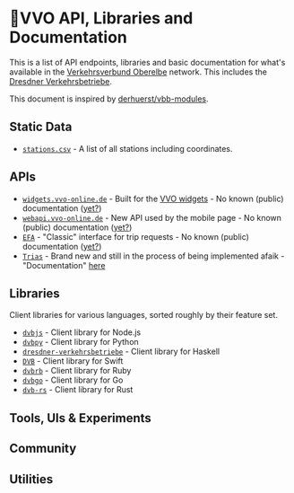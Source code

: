 # 🚏VVO API, Libraries and Documentation

This is a list of API endpoints, libraries and basic documentation for what's available in the [Verkehrsverbund Oberelbe](https://www.vvo-online.de/de) network. This includes the [Dresdner Verkehrsbetriebe](https://www.dvb.de/de-de/).

This document is inspired by [derhuerst/vbb-modules](https://github.com/derhuerst/vbb-modules).

## Static Data

- [`stations.csv`](https://github.com/kiliankoe/vvo/stations.csv) - A list of all stations including coordinates.

## APIs

- [`widgets.vvo-online.de`](http://widgets.vvo-online.de) - Built for the [VVO widgets](https://www.vvo-online.de/de/service/widgets/index.cshtml) - No known (public) documentation ([yet?](https://github.com/kiliankoe/vvo/wiki))
- [`webapi.vvo-online.de`](https://webapi.vvo-online.de) - New API used by the mobile page - No known (public) documentation ([yet?](https://github.com/kiliankoe/vvo/wiki))
- [`EFA`](http://efa.vvo-online.de:8080) - "Classic" interface for trip requests - No known (public) documentation ([yet?](https://github.com/kiliankoe/vvo/wiki))
- [`Trias`](http://trias.vvo-online.de:9000) - Brand new and still in the process of being implemented afaik - "Documentation" [here](https://www.vdv.de/431-2sds-v1.1.pdfx?forced=true)



## Libraries

Client libraries for various languages, sorted roughly by their feature set.

- [`dvbjs`](https://github.com/kiliankoe/dvbjs) - Client library for Node.js
- [`dvbpy`](https://github.com/kiliankoe/dvbpy) - Client library for Python
- [`dresdner-verkehrsbetriebe`](https://github.com/offenesdresden/dresdner-verkehrsbetriebe) - Client library for Haskell
- [`DVB`](https://github.com/kiliankoe/DVB) - Client library for Swift
- [`dvbrb`](https://github.com/kiliankoe/dvbrb) - Client library for Ruby
- [`dvbgo`](https://github.com/kiliankoe/dvbgo) - Client library for Go
- [`dvb-rs`](https://github.com/hoodie/dvb-rs) - Client library for Rust

## Tools, UIs & Experiments



## Community



## Utilities



